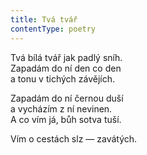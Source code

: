 ```yaml
---
title: Tvá tvář
contentType: poetry
---
```


<section>

Tvá bílá tvář jak padlý sníh.  
Zapadám do ní den co den  
a tonu v tichých závějích.

</section>

<section>

Zapadám do ní černou duší  
a vycházím z ní nevinen.  
A co vím já, bůh sotva tuší.

</section>

<section>

Vím o cestách slz — zavátých.

</section>
